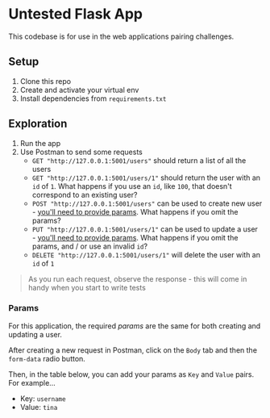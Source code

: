 # Untested Flask App

This codebase is for use in the web applications pairing challenges.

## Setup

1. Clone this repo
2. Create and activate your virtual env
3. Install dependencies from `requirements.txt`

## Exploration

1. Run the app
2. Use Postman to send some requests
   - `GET "http://127.0.0.1:5001/users"` should return a list of all the users
   - `GET "http://127.0.0.1:5001/users/1"` should return the user with an `id` of `1`. What happens if you use an `id`, like `100`, that doesn't correspond to an existing user?
   - `POST "http://127.0.0.1:5001/users"` can be used to create new user - [you&#39;ll need to provide params](#params). What happens if you omit the params?
   - `PUT "http://127.0.0.1:5001/users/1"` can be used to update a user - [you&#39;ll need to provide params](#params). What happens if you omit the params, and / or use an invalid `id`?
   - `DELETE "http://127.0.0.1:5001/users/1"` will delete the user with an `id` of `1`

> As you run each request, observe the response - this will come in handy when you start to write tests

### Params

For this application, the required _params_ are the same for both creating and updating a user.

After creating a new request in Postman, click on the `Body` tab and then the `form-data` radio button.

Then, in the table below, you can add your params as `Key` and `Value` pairs. For example...

* Key: `username`
* Value: `tina`
